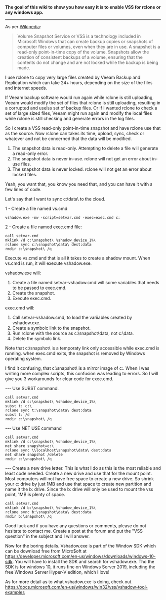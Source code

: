 **The goal of this wiki to show you how easy it is to enable VSS for rclone or any windows app.**
***
As per [Wikipedia](https://en.wikipedia.org/wiki/Shadow_Copy):
> Volume Snapshot Service or VSS is a technology included in Microsoft Windows that can create backup copies or snapshots of computer files or volumes, even when they are in use. A snapshot is a read-only point-in-time copy of the volume. Snapshots allow the creation of consistent backups of a volume, ensuring that the contents do not change and are not locked while the backup is being made.

I use rclone to copy very large files created by Veeam Backup and Replication which can take 24+ hours, depending on the size of the files and internet speeds. 

If Veeam backup software would run again while rclone is still uploading, Veeam would modify the set of files that rclone is still uploading, resulting in a corrupted and uselss set of backup files. Or if I wanted rclone to check a set of large sized files, Veeam might run again and modify the local files while rclone is still checking and generate errors in the log files.

So I create a VSS read-only point-in-time snapshot and have rclone use that as the source.
Now rclone can takes its time, upload, sync, check or whatever and not be concerned that the data will be modified.
1. The snapshot data is read-only. Attempting to delete a file will generate a read-only error.
2. The snapshot data is never in-use. rclone will not get an error about in-use files.
3. The snapshot data is never locked. rclone will not get an error about locked files.

Yeah, you want that, you know you need that, and you can have it with a few lines of code.  

Let's say that I want to sync c:\data\ to the cloud.

1 - Create a file named vs.cmd:

    vshadow.exe -nw -script=setvar.cmd -exec=exec.cmd c:

2 - Create a file named exec.cmd file:

    call setvar.cmd
    mklink /d c:\snapshot\ %shadow_device_1%\
    rclone sync c:\snapshot\data\ dest:data
    rmdir c:\snapshot\ /q

Execute vs.cmd and that is all it takes to create a shadow mount.
When vs.cmd is run, it will execute vshadow.exe.

vshadow.exe will:
1. Create a file named setvar-vshadow.cmd will some variables that needs to be passed to exec.cmd.
2. Create the snapshot.
3. Execute exec.cmd.

exec.cmd will:
1. Call setvar-vshadow.cmd, to load the variiables created by vshadow.exe.
2. Create a symbolc link to the snapshot.
3. Run rclone with the source as c:\snapshot\data\, not c:\data\.
4. Delete the symbolc link.

Note that c:\snapshot\ is a temporaty link only accessible while exec.cmd is running. when exec.cmd exits, the snapshot is removed by Windows operating system.

I find it confusing, that c:\snapshot\ is a mirror image of c:\.
When I was writing more complex scripts, this confusion was leading to errors.
So I will give you 3 workarounds for clear code for exec.cmd.

--- Use SUBST command.

    call setvar.cmd
    mklink /d c:\snapshot\ %shadow_device_1%\ 
    subst t: c:\
    rclone sync t:\snapshot\data\ dest:data
    subst t: /d
    rmdir c:\snapshot\ /q

--- Use NET USE command

    call setvar.cmd
    mklink /d c:\snapshot\ %shadow_device_1%\ 
    net share snapshot=c:\
    rclone sync \\localhost\snapshot\data\ dest:data
    net share snapshot /delete
    rmdir c:\snapshot\ /q

--- Create a new drive letter. This is what I do as this is the most reliable and least code needed.
Create a new drive and use that for the mount point.
Most computers will not have free space to create a new drive. So shrink your c: drive by just 1MB and use that space to create new partition and name it the b: drive. Since the b: drive will only be used to mount the vss point, 1MB is plenty of space.

    call setvar.cmd
    mklink /d b:\snapshot\ %shadow_device_1%\
    rclone sync b:\snapshot\data\ dest:data
    rmdir b:\snapshot\ /q

Good luck and if you have any questions or comments, please do not hesitate to contact me.
Create a post at the forum and put the "VSS question" in the subject and I will answer.

Now for the boring details.
Vshadow.exe is part of the Window SDK which can be download free from Micro$oft at https://developer.microsoft.com/en-us/windows/downloads/windows-10-sdk. You will have to install the SDK and search for vshadow.exe. Tho the SDK is for windows 10, it runs fine on Windows Server 2019, including the free Windows Server Hyper-V edition, which I love!

As for more detail as to what vshadow.exe is doing, check out https://docs.microsoft.com/en-us/windows/win32/vss/vshadow-tool-examples
